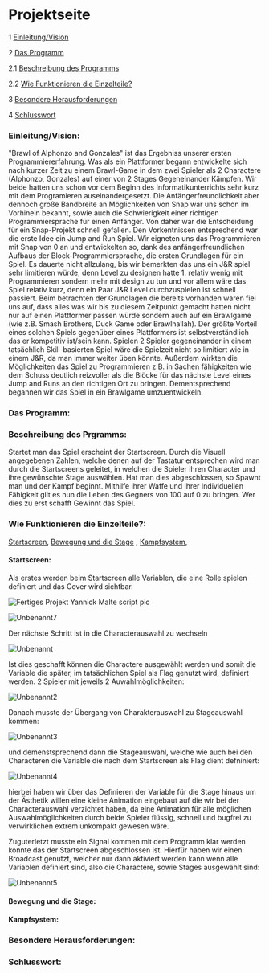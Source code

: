 # Projektseite

1 [Einleitung/Vision](#1)    

2 [Das Programm](#2)
     
2.1      [Beschreibung des Programms](#2.1)
     
2.2      [Wie Funktionieren die Einzelteile?](#2.2)
     
3 [Besondere Herausforderungen](#3)  

4 [Schlusswort](#4)  


### <a name="1"></a>Einleitung/Vision:
"Brawl of Alphonzo and Gonzales" ist das Ergebniss unserer ersten Programmiererfahrung.
Was als ein Plattformer begann entwickelte sich nach kurzer Zeit zu einem Brawl-Game in dem zwei Spieler als 2 Charactere (Alphonzo, Gonzales) auf einer von 2 Stages Gegeneinander Kämpfen.
Wir beide hatten uns schon vor dem Beginn des Informatikunterrichts sehr kurz mit dem Programieren auseinandergesetzt. Die Anfängerfreundlichkeit aber dennoch große Bandbreite an Möglichkeiten von Snap war uns schon im Vorhinein bekannt, sowie auch die Schwierigkeit einer richtigen Programmiersprache für einen Anfänger. 
Von daher war die Entscheidung für ein Snap-Projekt schnell gefallen.
Den Vorkentnissen entsprechend war die erste Idee ein Jump and Run Spiel.
Wir eigneten uns das Programmieren mit Snap von 0 an und entwickelten so, dank des anfängerfreundlichen Aufbaus der Block-Programmiersprache, die ersten Grundlagen für ein Spiel.
Es dauerte nicht allzulang, bis wir bemerkten das uns ein J&R spiel sehr limitieren würde, denn Level zu designen hatte 1. relativ wenig mit Programmieren sondern mehr mit design zu tun und vor allem wäre das Spiel relativ kurz, denn ein Paar J&R Level durchzuspielen ist schnell passiert.
Beim betrachten der Grundlagen die bereits vorhanden waren fiel uns auf, dass alles was wir bis zu diesem Zeitpunkt gemacht hatten nicht nur auf einen Plattformer passen würde sondern auch auf ein Brawlgame (wie z.B. Smash Brothers, Duck Game oder Brawlhallah).
Der größte Vorteil eines solchen Spiels gegenüber eines Plattformers ist selbstverständlich das er kompetitiv ist/sein kann. Spielen 2 Spieler gegeneinander in einem tatsächlich Skill-basierten Spiel wäre die Spielzeit nicht so limitiert wie in einem J&R, da man immer weiter üben könnte.
Außerdem wirkten die Möglichkeiten das Spiel zu Programmieren z.B. in Sachen fähigkeiten wie dem Schuss deutlich reizvoller als die Blöcke für das nächste Level eines Jump and Runs an den richtigen Ort zu bringen.
Dementsprechend begannen wir das Spiel in ein Brawlgame umzuentwickeln.

### <a name="2"></a>Das Programm:

### <a name="2.1"></a>Beschreibung des Prgramms: 
Startet man das Spiel erscheint der Startscreen.
Durch die Visuell angegebenen Zahlen, welche denen auf der Tastatur entsprechen wird man durch die Startscreens geleitet, in welchen die Spieler ihren Character und ihre gewünschte Stage auswählen.
Hat man dies abgeschlossen, so Spawnt man und der Kampf beginnt.
Mithilfe ihrer Waffe und ihrer Individuellen Fähigkeit gilt es nun die Leben des Gegners von 100 auf 0 zu bringen.
Wer dies zu erst schafft Gewinnt das Spiel.

### <a name="2.2"></a>Wie Funktionieren die Einzelteile?:
[Startscreen](#2.2.1), 
[Bewegung und die Stage](#2.2.2) ,
[Kampfsystem](#2.2.3),

#### <a name="2.2.1"></a>Startscreen:

Als erstes werden beim Startscreen alle Variablen, die eine Rolle spielen definiert und das Cover wird sichtbar. 

![Fertiges Projekt Yannick Malte script pic](https://user-images.githubusercontent.com/69623479/101168960-8c04e200-363c-11eb-81e3-2ff5d6ecb15d.png)

![Unbenannt7](https://user-images.githubusercontent.com/69623479/101169530-5f9d9580-363d-11eb-9ffd-a2a3e99beefd.PNG)

Der nächste Schritt ist in die Characterauswahl zu wechseln

![Unbenannt](https://user-images.githubusercontent.com/69623479/101169789-c1f69600-363d-11eb-9fcf-1bb64aa61d97.PNG)

Ist dies geschafft können die Charactere ausgewählt werden und somit die Variable die später, im tatsächlichen Spiel als Flag genutzt wird, definiert werden. 
2 Spieler mit jeweils 2 Auwahlmöglichkeiten:

![Unbenannt2](https://user-images.githubusercontent.com/69623479/101169944-fb2f0600-363d-11eb-843a-59ae513cf092.PNG)

Danach musste der Übergang von Charakterauswahl zu Stageauswahl kommen:

![Unbenannt3](https://user-images.githubusercontent.com/69623479/101169984-0da93f80-363e-11eb-9789-a1202bdd0c7e.PNG)

und demenstsprechend dann die Stageauswahl, welche wie auch bei den Characteren die Variable die nach dem Startscreen als Flag dient defniniert:

![Unbenannt4](https://user-images.githubusercontent.com/69623479/101170281-85776a00-363e-11eb-8903-fe097d83bb3a.PNG)

hierbei haben wir über das Definieren der Variable für die Stage hinaus um der Ästhetik willen eine kleine Animation eingebaut auf die wir bei der Characterauswahl verzichtet haben, da eine Animation für alle möglichen Auswahlmöglichkeiten durch beide Spieler flüssig, schnell und bugfrei zu verwirklichen extrem unkompakt gewesen wäre.

Zuguterletzt musste ein Signal kommen mit dem Programm klar werden konnte das der Startscreen abgeschlossen ist. Hierfür haben wir einen Broadcast genutzt, welcher nur dann aktiviert werden kann wenn alle Variablen definiert sind, also die Charactere, sowie Stages ausgewählt sind:

![Unbenannt5](https://user-images.githubusercontent.com/69623479/101170649-0cc4dd80-363f-11eb-93a5-2f460ab61c04.PNG)

#### <a name="2.2.2"></a>Bewegung und die Stage:



#### <a name="2.2.3"></a>Kampfsystem:

### <a name="3"></a> Besondere Herausforderungen:

### <a name="4"></a>Schlusswort: 
